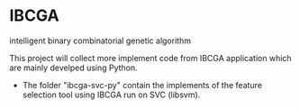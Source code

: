 # IBCGA
intelligent binary combinatorial genetic algorithm

This project will collect more implement code from IBCGA application which are mainly develped using Python.

* The folder "ibcga-svc-py" contain the implements of the feature selection tool using IBCGA run on SVC (libsvm).




